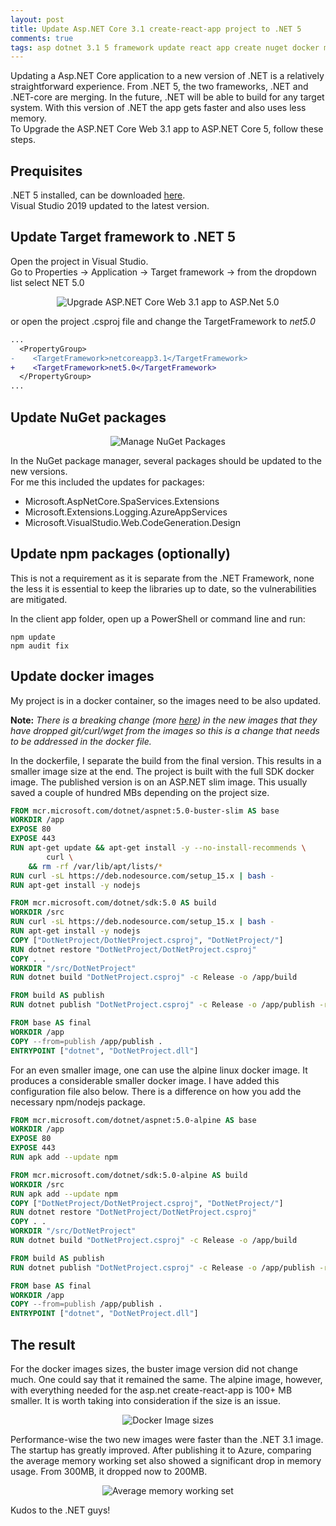 ```yaml
---
layout: post
title: Update Asp.NET Core 3.1 create-react-app project to .NET 5
comments: true
tags: asp dotnet 3.1 5 framework update react app create nuget docker memory npm images buster runtime sdk core alpine linux
---
```


Updating a Asp.NET Core application to a new version of .NET is a relatively straightforward experience. 
From .NET 5, the two frameworks, .NET and .NET-core are merging. 
In the future, .NET will be able to build for any target system. 
With this version of .NET the app gets faster and also uses less memory.  
To Upgrade the ASP.NET Core Web 3.1 app to ASP.NET Core 5, follow these steps.

## Prequisites

.NET 5 installed, can be downloaded [here](https://dotnet.microsoft.com/download/dotnet).  
Visual Studio 2019 updated to the latest version.

## Update Target framework to .NET 5

Open the project in Visual Studio.  
Go to Properties -> Application -> Target framework -> from the dropdown list select NET 5.0

<p align="center">
    <img src="{{ site.baseurl }}/images/dotnetUpdate/Upgrade-ASP.NET-Core-Web-3.1-to-ASP.Net-5.jpg" alt="Upgrade ASP.NET Core Web 3.1 app to ASP.Net 5.0"/>
</p>

or open the project .csproj file and change the TargetFramework to *net5.0*

```diff
...
  <PropertyGroup>
-    <TargetFramework>netcoreapp3.1</TargetFramework>
+    <TargetFramework>net5.0</TargetFramework>
  </PropertyGroup>
...
```

## Update NuGet packages

<p align="center">
    <img src="{{ site.baseurl }}/images/dotnetUpdate/managepackages.png" alt="Manage NuGet Packages"/>
</p>

In the NuGet package manager, several packages should be updated to the new versions.  
For me this included the updates for packages:
* Microsoft.AspNetCore.SpaServices.Extensions
* Microsoft.Extensions.Logging.AzureAppServices
* Microsoft.VisualStudio.Web.CodeGeneration.Design

## Update npm packages (optionally)

This is not a requirement as it is separate from the .NET Framework, none the less it is essential to keep the libraries up to date, so the vulnerabilities are mitigated.


In the client app folder, open up a PowerShell or command line and run:

```shell
npm update
npm audit fix
```

## Update docker images

My project is in a docker container, so the images need to be also updated.

**Note:** *There is a breaking change (more [here](https://github.com/dotnet/dotnet-docker/issues/1814)) in the new images that they have dropped git/curl/wget from the images so this is a change that needs to be addressed in the docker file.*

In the dockerfile, I separate the build from the final version. 
This results in a smaller image size at the end. 
The project is built with the full SDK docker image. 
The published version is on an ASP.NET slim image. 
This usually saved a couple of hundred MBs depending on the project size.

```dockerfile
FROM mcr.microsoft.com/dotnet/aspnet:5.0-buster-slim AS base
WORKDIR /app
EXPOSE 80
EXPOSE 443
RUN apt-get update && apt-get install -y --no-install-recommends \
		curl \
	&& rm -rf /var/lib/apt/lists/*
RUN curl -sL https://deb.nodesource.com/setup_15.x | bash -
RUN apt-get install -y nodejs

FROM mcr.microsoft.com/dotnet/sdk:5.0 AS build
WORKDIR /src
RUN curl -sL https://deb.nodesource.com/setup_15.x | bash -
RUN apt-get install -y nodejs
COPY ["DotNetProject/DotNetProject.csproj", "DotNetProject/"]
RUN dotnet restore "DotNetProject/DotNetProject.csproj"
COPY . .
WORKDIR "/src/DotNetProject"
RUN dotnet build "DotNetProject.csproj" -c Release -o /app/build

FROM build AS publish
RUN dotnet publish "DotNetProject.csproj" -c Release -o /app/publish -r linux-x64 -p:PublishTrimmed=True

FROM base AS final
WORKDIR /app
COPY --from=publish /app/publish .
ENTRYPOINT ["dotnet", "DotNetProject.dll"]
```

For an even smaller image, one can use the alpine linux docker image. 
It produces a considerable smaller docker image. 
I have added this configuration file also below. 
There is a difference on how you add the necessary npm/nodejs package.

```dockerfile
FROM mcr.microsoft.com/dotnet/aspnet:5.0-alpine AS base
WORKDIR /app
EXPOSE 80
EXPOSE 443
RUN apk add --update npm

FROM mcr.microsoft.com/dotnet/sdk:5.0-alpine AS build
WORKDIR /src
RUN apk add --update npm
COPY ["DotNetProject/DotNetProject.csproj", "DotNetProject/"]
RUN dotnet restore "DotNetProject/DotNetProject.csproj"
COPY . .
WORKDIR "/src/DotNetProject"
RUN dotnet build "DotNetProject.csproj" -c Release -o /app/build

FROM build AS publish
RUN dotnet publish "DotNetProject.csproj" -c Release -o /app/publish -r linux-musl-x64 -p:PublishTrimmed=True

FROM base AS final
WORKDIR /app
COPY --from=publish /app/publish .
ENTRYPOINT ["dotnet", "DotNetProject.dll"]
```

## The result

For the docker images sizes, the buster image version did not change much. 
One could say that it remained the same. 
The alpine image, however, with everything needed for the asp.net create-react-app is 100+ MB smaller. 
It is worth taking into consideration if the size is an issue.

<p align="center">
    <img src="{{ site.baseurl }}/images/dotnetUpdate/docker.png" alt="Docker Image sizes"/>
</p>

Performance-wise the two new images were faster than the .NET 3.1 image. 
The startup has greatly improved. 
After publishing it to Azure, comparing the average memory working set also showed a significant drop in memory usage. 
From 300MB, it dropped now to 200MB.  

<p align="center">
    <img src="{{ site.baseurl }}/images/dotnetUpdate/memory.png" alt="Average memory working set"/>
</p>

Kudos to the .NET guys!

